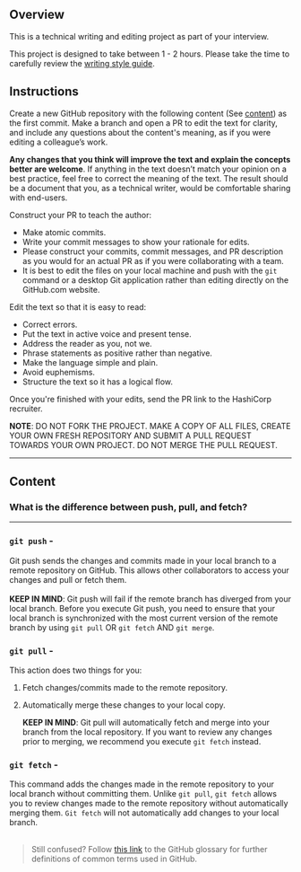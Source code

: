 ## Overview

This is a technical writing and editing project as part of your interview.

This project is designed to take between 1 - 2 hours.
Please take the time to carefully review the [writing style guide](../styling-guide-snippet.md).

## Instructions

Create a new GitHub repository with the following content (See [content](#content)) as the first commit. Make a branch and open a PR to edit the text for clarity, and include any questions about the content's meaning, as if you were editing a colleague’s work. 

 **Any changes that you think will improve the text and explain the concepts better are welcome**. If anything in the text doesn’t match your opinion on a best practice, feel free to correct the meaning of the text. The result should be a document that you, as a technical writer, would be comfortable sharing with end-users.


Construct your PR to teach the author:
- Make atomic commits.
- Write your commit messages to show your rationale for edits.
- Please construct your commits, commit messages, and PR description as you would for an actual PR as if you were collaborating with a team.
- It is best to edit the files on your local machine and push with the `git` command or a desktop Git application rather than editing directly on the GitHub.com website.

Edit the text so that it is easy to read:
- Correct errors.
- Put the text in active voice and present tense.
- Address the reader as you, not we.
- Phrase statements as positive rather than negative.
- Make the language simple and plain. 
- Avoid euphemisms.
- Structure the text so it has a logical flow. 

Once you're finished with your edits, send the PR link to the HashiCorp recruiter.

**NOTE**: DO NOT FORK THE PROJECT. MAKE A COPY OF ALL FILES, CREATE YOUR OWN FRESH REPOSITORY AND SUBMIT A PULL REQUEST TOWARDS YOUR OWN PROJECT. DO NOT MERGE THE PULL REQUEST.

---

## Content

### What is the difference between push, pull, and fetch?
*** 

### `git push` - 
Git push sends the changes and commits made in your local branch to a remote repository on GitHub. This allows other collaborators to access your changes and pull or fetch them.  
<br> 
    **KEEP IN MIND**: Git push will fail if the remote branch has diverged from your local branch. Before you execute Git push, you need to ensure that your local branch is synchronized with the most current version of the remote branch by using `git pull` OR `git fetch` AND `git merge`.
 

### `git pull` - 
This action does two things for you:  
1. Fetch changes/commits made to the remote repository.
2. Automatically merge these changes to your local copy.  

    **KEEP IN MIND**: Git pull will automatically fetch and merge into your branch from the local repository. If you want to review any changes prior to merging, we recommend you execute `git fetch` instead.


### `git fetch` - 
This command adds the changes made in the remote repository to your local branch without committing them. Unlike `git pull`, `git fetch` allows you to review changes made to the remote repository without automatically merging them. `Git fetch` will not automatically add changes to your local branch.  
<br> 
> Still confused? Follow [this link](https://docs.github.com/en/get-started/quickstart/github-glossary) to the GitHub glossary for further definitions of common terms used in GitHub. 
